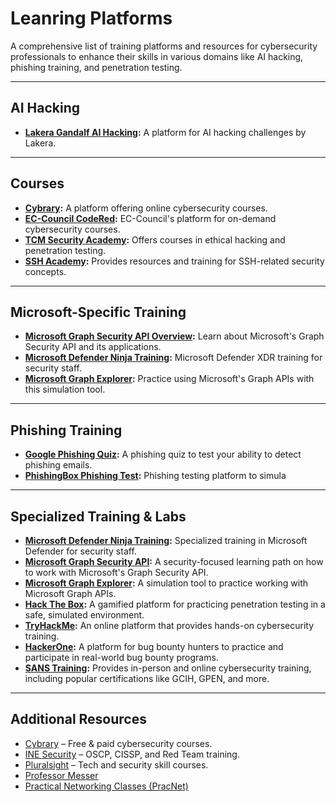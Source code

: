 # Leanring Platforms

A comprehensive list of training platforms and resources for cybersecurity professionals to enhance their skills in various domains like AI hacking, phishing training, and penetration testing.

---

## AI Hacking

- **[Lakera Gandalf AI Hacking](https://gandalf.lakera.ai/):** A platform for AI hacking challenges by Lakera.

---

## Courses

- **[Cybrary](https://www.cybrary.it/):** A platform offering online cybersecurity courses.
- **[EC-Council CodeRed](https://codered.eccouncil.org/):** EC-Council's platform for on-demand cybersecurity courses.
- **[TCM Security Academy](https://academy.tcm-sec.com/):** Offers courses in ethical hacking and penetration testing.
- **[SSH Academy](https://www.ssh.com/academy):** Provides resources and training for SSH-related security concepts.

---

## Microsoft-Specific Training

- **[Microsoft Graph Security API Overview](https://learn.microsoft.com/en-us/graph/security-concept-overview):** Learn about Microsoft's Graph Security API and its applications.
- **[Microsoft Defender Ninja Training](https://learn.microsoft.com/en-us/microsoft-365/security/defender/microsoft-365-defender-train-security-staff?view=o365-worldwide#microsoft-defender-xdr-ninja-training):** Microsoft Defender XDR training for security staff.
- **[Microsoft Graph Explorer](https://developer.microsoft.com/en-us/graph/graph-explorer):** Practice using Microsoft's Graph APIs with this simulation tool.

---

## Phishing Training

- **[Google Phishing Quiz](https://phishingquiz.withgoogle.com/):** A phishing quiz to test your ability to detect phishing emails.
- **[PhishingBox Phishing Test](https://www.phishingbox.com/phishing-test):** Phishing testing platform to simula

---

## Specialized Training & Labs

- **[Microsoft Defender Ninja Training](https://learn.microsoft.com/en-us/microsoft-365/security/defender/microsoft-365-defender-train-security-staff?view=o365-worldwide#microsoft-defender-xdr-ninja-training):** Specialized training in Microsoft Defender for security staff.
- **[Microsoft Graph Security API](https://learn.microsoft.com/en-us/graph/security-concept-overview):** A security-focused learning path on how to work with Microsoft's Graph Security API.
- **[Microsoft Graph Explorer](https://developer.microsoft.com/en-us/graph/graph-explorer):** A simulation tool to practice working with Microsoft Graph APIs.
- **[Hack The Box](https://www.hackthebox.com/):** A gamified platform for practicing penetration testing in a safe, simulated environment.
- **[TryHackMe](https://tryhackme.com/):** An online platform that provides hands-on cybersecurity training.
- **[HackerOne](https://www.hackerone.com/hackers):** A platform for bug bounty hunters to practice and participate in real-world bug bounty programs.
- **[SANS Training](https://www.sans.org/):** Provides in-person and online cybersecurity training, including popular certifications like GCIH, GPEN, and more.

---

## Additional Resources 
- [Cybrary](https://www.cybrary.it/) – Free & paid cybersecurity courses.  
- [INE Security](https://ine.com/cybersecurity/) – OSCP, CISSP, and Red Team training.  
- [Pluralsight](https://www.pluralsight.com/) – Tech and security skill courses.
- [Professor Messer](https://www.professormesser.com/)
- [Practical Networking Classes (PracNet)](https://classes.pracnet.net/)

